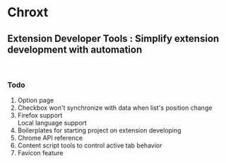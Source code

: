 <h1>Chroxt</h1>
<h2>Extension Developer Tools : Simplify extension development with automation</h2>
<br/>
<h3>Todo</h3>
<ol>
    <li>Option page</li>
    <li>Checkbox won't synchronize with data when list's position change</li>
    <li>Firefox support</li>
    <l1>Local language support</l1>
    <li>Boilerplates for starting project on extension developing</li>
    <li>Chrome API reference</li>
    <li>Content script tools to control active tab behavior</li>
    <li>Favicon feature</li>
</ol>
